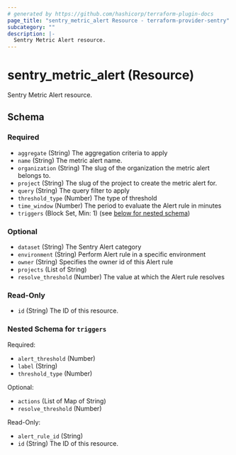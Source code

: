 ```yaml
---
# generated by https://github.com/hashicorp/terraform-plugin-docs
page_title: "sentry_metric_alert Resource - terraform-provider-sentry"
subcategory: ""
description: |-
  Sentry Metric Alert resource.
---
```


# sentry_metric_alert (Resource)

Sentry Metric Alert resource.



<!-- schema generated by tfplugindocs -->
## Schema

### Required

- `aggregate` (String) The aggregation criteria to apply
- `name` (String) The metric alert name.
- `organization` (String) The slug of the organization the metric alert belongs to.
- `project` (String) The slug of the project to create the metric alert for.
- `query` (String) The query filter to apply
- `threshold_type` (Number) The type of threshold
- `time_window` (Number) The period to evaluate the Alert rule in minutes
- `triggers` (Block Set, Min: 1) (see [below for nested schema](#nestedblock--triggers))

### Optional

- `dataset` (String) The Sentry Alert category
- `environment` (String) Perform Alert rule in a specific environment
- `owner` (String) Specifies the owner id of this Alert rule
- `projects` (List of String)
- `resolve_threshold` (Number) The value at which the Alert rule resolves

### Read-Only

- `id` (String) The ID of this resource.

<a id="nestedblock--triggers"></a>
### Nested Schema for `triggers`

Required:

- `alert_threshold` (Number)
- `label` (String)
- `threshold_type` (Number)

Optional:

- `actions` (List of Map of String)
- `resolve_threshold` (Number)

Read-Only:

- `alert_rule_id` (String)
- `id` (String) The ID of this resource.


